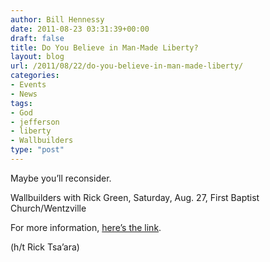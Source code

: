 ```yaml
---
author: Bill Hennessy
date: 2011-08-23 03:31:39+00:00
draft: false
title: Do You Believe in Man-Made Liberty?
layout: blog
url: /2011/08/22/do-you-believe-in-man-made-liberty/
categories:
- Events
- News
tags:
- God
- jefferson
- liberty
- Wallbuilders
type: "post"
---
```


Maybe you’ll reconsider.



Wallbuilders with Rick Green, Saturday, Aug. 27, First Baptist Church/Wentzville



For more information, [here’s the link](https://www.fbcwentzville.com/WallbuildersLive/).

(h/t Rick Tsa’ara)
